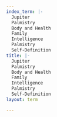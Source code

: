 ```yaml
---
index_term: |-
  Jupiter
  Palmistry
  Body and Health
  Family
  Intelligence
  Palmistry
  Self-Definition
title: |-
  Jupiter
  Palmistry
  Body and Health
  Family
  Intelligence
  Palmistry
  Self-Definition
layout: term

---
```

